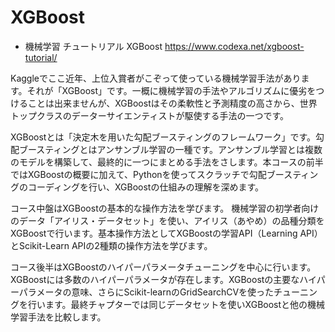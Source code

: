 # XGBoost

* 機械学習 チュートリアル XGBoost
https://www.codexa.net/xgboost-tutorial/

Kaggleでここ近年、上位入賞者がこぞって使っている機械学習手法があります。それが「XGBoost」です。一概に機械学習の手法やアルゴリズムに優劣をつけることは出来ませんが、XGBoostはその柔軟性と予測精度の高さから、世界トップクラスのデーターサイエンティストが駆使する手法の一つです。

XGBoostとは「決定木を用いた勾配ブースティングのフレームワーク」です。勾配ブースティングとはアンサンブル学習の一種です。アンサンブル学習とは複数のモデルを構築して、最終的に一つにまとめる手法をさします。本コースの前半ではXGBoostの概要に加えて、Pythonを使ってスクラッチで勾配ブースティングのコーディングを行い、XGBoostの仕組みの理解を深めます。

コース中盤はXGBoostの基本的な操作方法を学びます。 機械学習の初学者向けのデータ「アイリス・データセット」を使い、アイリス（あやめ）の品種分類をXGBoostで行います。基本操作方法としてXGBoostの学習API（Learning API）とScikit-Learn APIの2種類の操作方法を学びます。

コース後半はXGBoostのハイパーパラメータチューニングを中心に行います。XGBoostには多数のハイパーパラメータが存在します。XGBoostの主要なハイパーパラメータの意味、さらにScikit-learnのGridSearchCVを使ったチューニングを行います。最終チャプターでは同じデータセットを使いXGBoostと他の機械学習手法を比較します。
